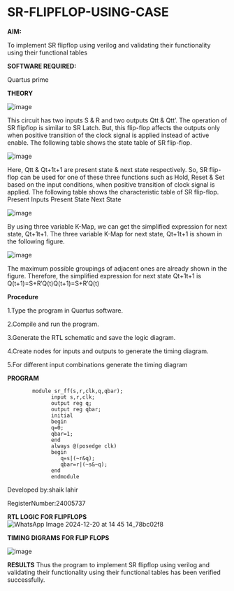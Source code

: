# SR-FLIPFLOP-USING-CASE

**AIM:**

To implement  SR flipflop using verilog and validating their functionality using their functional tables

**SOFTWARE REQUIRED:**

Quartus prime

**THEORY**

![image](https://github.com/naavaneetha/SR-FLIPFLOP-USING-CASE/assets/154305477/0f710028-ad52-4d3e-9276-8714cf023a25)

 
This circuit has two inputs S & R and two outputs Qtt & Qtt’. The operation of SR flipflop is similar to SR Latch. But, this flip-flop affects the outputs only when positive transition of the clock signal is applied instead of active enable. The following table shows the state table of SR flip-flop.

![image](https://github.com/naavaneetha/SR-FLIPFLOP-USING-CASE/assets/154305477/dabfc4f4-87e3-4cbc-9472-f89ee1b5ed30)

 
Here, Qtt & Qt+1t+1 are present state & next state respectively. So, SR flip-flop can be used for one of these three functions such as Hold, Reset & Set based on the input conditions, when positive transition of clock signal is applied. The following table shows the characteristic table of SR flip-flop. Present Inputs Present State Next State

![image](https://github.com/naavaneetha/SR-FLIPFLOP-USING-CASE/assets/154305477/dd90d16c-aec5-4290-a586-e2346b1e9eb5)

 
By using three variable K-Map, we can get the simplified expression for next state, Qt+1t+1. The three variable K-Map for next state, Qt+1t+1 is shown in the following figure.

![image](https://github.com/naavaneetha/SR-FLIPFLOP-USING-CASE/assets/154305477/473efad6-d70b-4ca7-aeb7-898bbfca319f)

 
The maximum possible groupings of adjacent ones are already shown in the figure. Therefore, the simplified expression for next state Qt+1t+1 is Q(t+1)=S+R′Q(t)Q(t+1)=S+R′Q(t)

**Procedure**

1.Type the program in Quartus software.

2.Compile and run the program.

3.Generate the RTL schematic and save the logic diagram.

4.Create nodes for inputs and outputs to generate the timing diagram.

5.For different input combinations generate the timing diagram

**PROGRAM**

            module sr_ff(s,r,clk,q,qbar);
                  input s,r,clk;
                  output reg q;
                  output reg qbar;
                  initial 
                  begin
                  q=0;
                  qbar=1;
                  end
                  always @(posedge clk)
                  begin
                     q=s|(~r&q);
                     qbar=r|(~s&~q);
                  end
                  endmodule
 

Developed by:shaik lahir

RegisterNumber:24005737


**RTL LOGIC FOR FLIPFLOPS**
![WhatsApp Image 2024-12-20 at 14 45 14_78bc02f8](https://github.com/user-attachments/assets/0e756fec-8bac-4d36-b6f4-e5a1cfe93c26)

**TIMING DIGRAMS FOR FLIP FLOPS**

![image](https://github.com/user-attachments/assets/3a5c7def-c44c-42a5-af40-0c978b39c40e)

**RESULTS**
Thus the program to implement SR flipflop using verilog and validating their functionality using their functional tables has been verified successfully.
